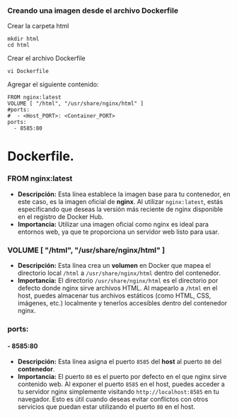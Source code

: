 ### Creando una imagen desde el archivo Dockerfile
Crear la carpeta html
```
mkdir html
cd html
```
Crear el archivo Dockerfile
```
vi Dockerfile
```
Agregar el siguiente contenido:
```
FROM nginx:latest
VOLUME [ "/html", "/usr/share/nginx/html" ]
#ports:
#  - <Host_PORT>: <Container_PORT>
ports:
  - 8585:80
```
# Dockerfile.

### FROM nginx:latest
- **Descripción:** Esta línea establece la imagen base para tu contenedor, en este caso, es la imagen oficial de **nginx**. Al utilizar `nginx:latest`, estás especificando que deseas la versión más reciente de nginx disponible en el registro de Docker Hub.
- **Importancia:** Utilizar una imagen oficial como nginx es ideal para entornos web, ya que te proporciona un servidor web listo para usar.

### VOLUME [ "/html", "/usr/share/nginx/html" ]
- **Descripción:** Esta línea crea un **volumen** en Docker que mapea el directorio local `/html` a `/usr/share/nginx/html` dentro del contenedor.
- **Importancia:** El directorio `/usr/share/nginx/html` es el directorio por defecto donde nginx sirve archivos HTML. Al mapearlo a `/html` en el host, puedes almacenar tus archivos estáticos (como HTML, CSS, imágenes, etc.) localmente y tenerlos accesibles dentro del contenedor nginx.

### ports:
#### - 8585:80
- **Descripción:** Esta línea asigna el puerto `8585` del **host** al puerto `80` del **contenedor**.
- **Importancia:** El puerto `80` es el puerto por defecto en el que nginx sirve contenido web. Al exponer el puerto `8585` en el host, puedes acceder a tu servidor nginx simplemente visitando `http://localhost:8585` en tu navegador. Esto es útil cuando deseas evitar conflictos con otros servicios que puedan estar utilizando el puerto `80` en el host.

